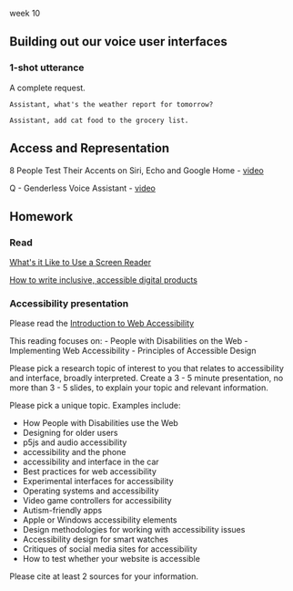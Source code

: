 week 10

## Building out our voice user interfaces


### 1-shot utterance

A complete request.

```
Assistant, what's the weather report for tomorrow?
```

```
Assistant, add cat food to the grocery list.
```

## Access and Representation

8 People Test Their Accents on Siri, Echo and Google Home - [video](https://www.youtube.com/watch?v=gNx0huL9qsQ) 

Q - Genderless Voice Assistant - [video](https://www.youtube.com/watch?v=t6g5KPkZjLU) 

## Homework

### Read

[What's it Like to Use a Screen Reader](https://knowbility.org/blog/2021/what-is-it-like-to-use-a-screen-reader)

[How to write inclusive, accessible digital products](https://uxdesign.cc/how-to-write-inclusive-accessible-digital-products-2f4b35ec59a2)
### Accessibility presentation

Please read the [Introduction to Web Accessibility](https://webaim.org/intro)

This reading focuses on: - People with Disabilities on the Web -
Implementing Web Accessibility - Principles of Accessible Design

Please pick a research topic of interest to you that relates to
accessibility and interface, broadly interpreted. Create a 3 - 5 minute
presentation, no more than 3 - 5 slides, to explain your topic and
relevant information.

Please pick a unique topic. Examples include:

- How People with Disabilities use the Web
- Designing for older users
- p5js and audio accessibility
- accessibility and the phone
- accessibility and interface in the car
- Best practices for web accessibility
- Experimental interfaces for accessibility
- Operating systems and accessibility
- Video game controllers for accessibility
- Autism-friendly apps
- Apple or Windows accessibility elements
- Design methodologies for working with accessibility issues
- Accessibility design for smart watches
- Critiques of social media sites for accessibility
- How to test whether your website is accessible

Please cite at least 2 sources for your information.

